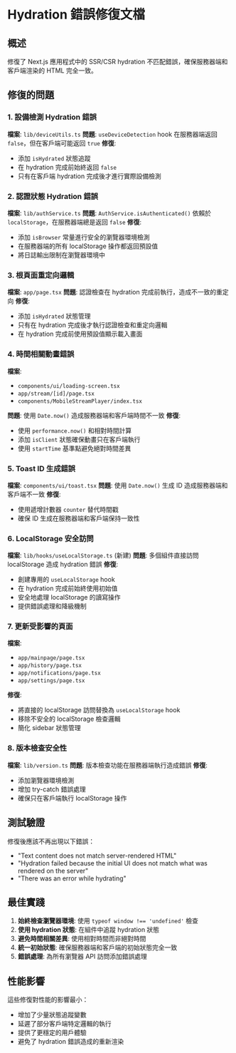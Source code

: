# Hydration 錯誤修復文檔

## 概述
修復了 Next.js 應用程式中的 SSR/CSR hydration 不匹配錯誤，確保服務器端和客戶端渲染的 HTML 完全一致。

## 修復的問題

### 1. 設備檢測 Hydration 錯誤
**檔案**: `lib/deviceUtils.ts`
**問題**: `useDeviceDetection` hook 在服務器端返回 `false`，但在客戶端可能返回 `true`
**修復**:
- 添加 `isHydrated` 狀態追蹤
- 在 hydration 完成前始終返回 `false`
- 只有在客戶端 hydration 完成後才進行實際設備檢測

### 2. 認證狀態 Hydration 錯誤
**檔案**: `lib/authService.ts`
**問題**: `AuthService.isAuthenticated()` 依賴於 `localStorage`，在服務器端總是返回 `false`
**修復**:
- 添加 `isBrowser` 常量進行安全的瀏覽器環境檢測
- 在服務器端的所有 localStorage 操作都返回預設值
- 將日誌輸出限制在瀏覽器環境中

### 3. 根頁面重定向邏輯
**檔案**: `app/page.tsx`
**問題**: 認證檢查在 hydration 完成前執行，造成不一致的重定向
**修復**:
- 添加 `isHydrated` 狀態管理
- 只有在 hydration 完成後才執行認證檢查和重定向邏輯
- 在 hydration 完成前使用預設值顯示載入畫面

### 4. 時間相關動畫錯誤
**檔案**: 
- `components/ui/loading-screen.tsx`
- `app/stream/[id]/page.tsx`
- `components/MobileStreamPlayer/index.tsx`

**問題**: 使用 `Date.now()` 造成服務器端和客戶端時間不一致
**修復**:
- 使用 `performance.now()` 和相對時間計算
- 添加 `isClient` 狀態確保動畫只在客戶端執行
- 使用 `startTime` 基準點避免絕對時間差異

### 5. Toast ID 生成錯誤
**檔案**: `components/ui/toast.tsx`
**問題**: 使用 `Date.now()` 生成 ID 造成服務器端和客戶端不一致
**修復**:
- 使用遞增計數器 `counter` 替代時間戳
- 確保 ID 生成在服務器端和客戶端保持一致性

### 6. LocalStorage 安全訪問
**檔案**: `lib/hooks/useLocalStorage.ts` (新建)
**問題**: 多個組件直接訪問 localStorage 造成 hydration 錯誤
**修復**:
- 創建專用的 `useLocalStorage` hook
- 在 hydration 完成前始終使用初始值
- 安全地處理 localStorage 的讀寫操作
- 提供錯誤處理和降級機制

### 7. 更新受影響的頁面
**檔案**: 
- `app/mainpage/page.tsx`
- `app/history/page.tsx`
- `app/notifications/page.tsx`
- `app/settings/page.tsx`

**修復**:
- 將直接的 localStorage 訪問替換為 `useLocalStorage` hook
- 移除不安全的 localStorage 檢查邏輯
- 簡化 sidebar 狀態管理

### 8. 版本檢查安全性
**檔案**: `lib/version.ts`
**問題**: 版本檢查功能在服務器端執行造成錯誤
**修復**:
- 添加瀏覽器環境檢測
- 增加 try-catch 錯誤處理
- 確保只在客戶端執行 localStorage 操作

## 測試驗證

修復後應該不再出現以下錯誤：
- "Text content does not match server-rendered HTML"
- "Hydration failed because the initial UI does not match what was rendered on the server"
- "There was an error while hydrating"

## 最佳實踐

1. **始終檢查瀏覽器環境**: 使用 `typeof window !== 'undefined'` 檢查
2. **使用 hydration 狀態**: 在組件中追蹤 hydration 狀態
3. **避免時間相關差異**: 使用相對時間而非絕對時間
4. **統一初始狀態**: 確保服務器端和客戶端的初始狀態完全一致
5. **錯誤處理**: 為所有瀏覽器 API 訪問添加錯誤處理

## 性能影響

這些修復對性能的影響最小：
- 增加了少量狀態追蹤變數
- 延遲了部分客戶端特定邏輯的執行
- 提供了更穩定的用戶體驗
- 避免了 hydration 錯誤造成的重新渲染 